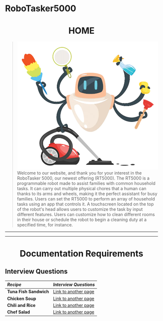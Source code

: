 # RoboTasker5000

<h1 align="center">  HOME</h1>

>
> ![Branching](file-20220906-16-3sovqs.jpg.webp)
> Welcome to our website, and thank you for your interest in the RoboTasker 5000, our newest offering (RT5000). The RT5000 is a programmable robot made to assist families with common household tasks. It can carry out multiple physical chores that a human can thanks to its arms and wheels, making it the perfect assistant for busy families.
> Users can set the RT5000 to perform an array of household tasks using an app that controls it. A touchscreen located on the top of the robot's head allows users to customize the task by input different features. Users can customize how to clean different rooms in their house or schedule the robot to begin a cleaning duty at a specified time, for instance.

---
---

<h1 align="center">Documentation Requirements </h1>

## Interview Questions 

| *Recipe*   | *Interview Questions*   | 
|:-------------|:------------------|
| **Tuna Fish Sandwich** | [Link to another page](TunaSandwich.html) | 
| **Chicken Soup**| [Link to another page](ChickenSoup.html)| 
| **Chili and Rice** | [Link to another page](ChiliRice.html) | 
| **Chef Salad**    | [Link to another page](ChefSalad.html)|

